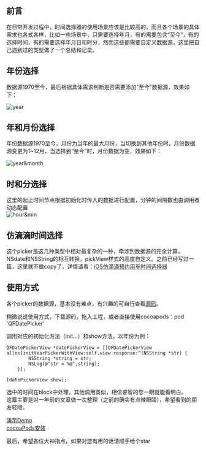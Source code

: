 ## 前言
在日常开发过程中，时间选择器的使用场景应该是比较高的，而且各个场景的具体需求也各式各样，比如一些场景中，只需要选择年月，有的需要包含“至今”，有的选择时间，有的需要选择年月日和时分，然而这些都需要自定义数据源，这里把自己遇到过的类型做了一个总结和记录。  

## 年份选择
数据源1970至今，最后根据具体需求判断是否需要添加"至今"数据源，效果如下： 

![year](https://upload-images.jianshu.io/upload_images/2598795-e3ecd95c3700ab82.png)
  
## 年和月份选择  
年份数据源1970至今，月份为当年的最大月份，当切换到其他年份时，月份数据源变更为1~12月，当选择到“至今”时，月份数据为空，效果如下：  
  
![year&month](https://upload-images.jianshu.io/upload_images/2598795-496f71b93cbd8ad2.png)  

## 时和分选择 
这里的起止时间节点根据初始化时传入的数据进行配置，分钟的间隔数也由调用者动态配置   
![hour&min](https://upload-images.jianshu.io/upload_images/2598795-207f1ba8fdd35d41.png)

## 仿滴滴时间选择  
这个picker是这几种类型中相对最复杂的一种，牵涉到数据源的完全计算，NSdate和NSString的相互转换，pickView样式的高度自定义。之前已经写过一篇，这里就不做copy了，详情请看：[iOS仿滴滴预约用车时间选择器](https://juejin.im/post/5bf7a4ce51882550d05ca29a)  

## 使用方式  
各个picker的数据源，基本没有难点，有兴趣的可自行查看[源码](https://github.com/qingfengiOS/QFDatePickerView.git)。  

稍微说说使用方式，下载源码，拖入工程，或者直接使用cocoapods：pod 'QFDatePicker'

调用对应的初始化方法（init...）和show方法，以年份为例：  

```
QFDatePickerView *datePickerView = [[QFDatePickerView alloc]initYearPickerWithView:self.view response:^(NSString *str) {
        NSString *string = str;
        NSLog(@"str = %@",string);
    }];
    
[datePickerView show];
```
选中的时间在block中处理，其他调用类似，相信睿智的您一眼就能看明白。  
这篇主要是对一年前的文章做一次整理（之前的确实有点辣眼睛），希望看到的朋友轻喷。   

[演示Demo](https://github.com/qingfengiOS/QFDatePickerView)  
[cocoaPods安装](https://github.com/qingfengiOS/QFDatePicker)
 
最后，希望各位大神指点，如果对您有用的话请顺手给个star
